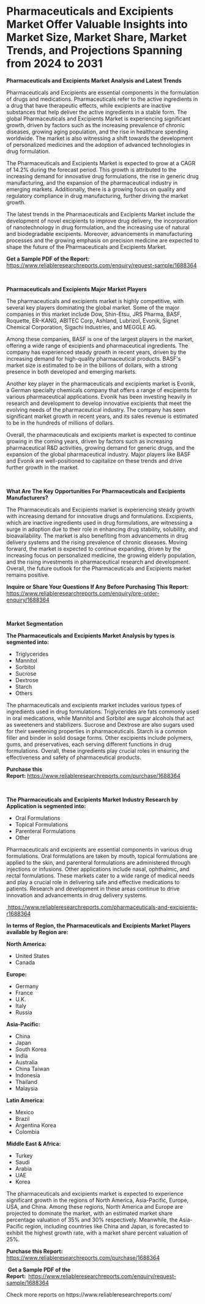 <p><h1>Pharmaceuticals and Excipients Market Offer Valuable Insights into Market Size, Market Share, Market Trends, and Projections Spanning from 2024 to 2031</h1></p><p><strong>Pharmaceuticals and Excipients Market Analysis and Latest Trends</strong></p>
<p><p>Pharmaceuticals and Excipients are essential components in the formulation of drugs and medications. Pharmaceuticals refer to the active ingredients in a drug that have therapeutic effects, while excipients are inactive substances that help deliver the active ingredients in a stable form. The global Pharmaceuticals and Excipients Market is experiencing significant growth, driven by factors such as the increasing prevalence of chronic diseases, growing aging population, and the rise in healthcare spending worldwide. The market is also witnessing a shift towards the development of personalized medicines and the adoption of advanced technologies in drug formulation.</p><p>The Pharmaceuticals and Excipients Market is expected to grow at a CAGR of 14.2% during the forecast period. This growth is attributed to the increasing demand for innovative drug formulations, the rise in generic drug manufacturing, and the expansion of the pharmaceutical industry in emerging markets. Additionally, there is a growing focus on quality and regulatory compliance in drug manufacturing, further driving the market growth.</p><p>The latest trends in the Pharmaceuticals and Excipients Market include the development of novel excipients to improve drug delivery, the incorporation of nanotechnology in drug formulation, and the increasing use of natural and biodegradable excipients. Moreover, advancements in manufacturing processes and the growing emphasis on precision medicine are expected to shape the future of the Pharmaceuticals and Excipients Market.</p></p>
<p><strong>Get a Sample PDF of the Report:&nbsp;</strong> <a href="https://www.reliableresearchreports.com/enquiry/request-sample/1688364">https://www.reliableresearchreports.com/enquiry/request-sample/1688364</a></p>
<p>&nbsp;</p>
<p><strong>Pharmaceuticals and Excipients Major Market Players</strong></p>
<p><p>The pharmaceuticals and excipients market is highly competitive, with several key players dominating the global market. Some of the major companies in this market include Dow, Shin-Etsu, JRS Pharma, BASF, Roquette, ER-KANG, ABITEC Corp, Ashland, Lubrizol, Evonik, Signet Chemical Corporation, Sigachi Industries, and MEGGLE AG.</p><p>Among these companies, BASF is one of the largest players in the market, offering a wide range of excipients and pharmaceutical ingredients. The company has experienced steady growth in recent years, driven by the increasing demand for high-quality pharmaceutical products. BASF's market size is estimated to be in the billions of dollars, with a strong presence in both developed and emerging markets.</p><p>Another key player in the pharmaceuticals and excipients market is Evonik, a German specialty chemicals company that offers a range of excipients for various pharmaceutical applications. Evonik has been investing heavily in research and development to develop innovative excipients that meet the evolving needs of the pharmaceutical industry. The company has seen significant market growth in recent years, and its sales revenue is estimated to be in the hundreds of millions of dollars.</p><p>Overall, the pharmaceuticals and excipients market is expected to continue growing in the coming years, driven by factors such as increasing pharmaceutical R&D activities, growing demand for generic drugs, and the expansion of the global pharmaceutical industry. Major players like BASF and Evonik are well-positioned to capitalize on these trends and drive further growth in the market.</p></p>
<p>&nbsp;</p>
<p><strong>What Are The Key Opportunities For Pharmaceuticals and Excipients Manufacturers?</strong></p>
<p><p>The Pharmaceuticals and Excipients market is experiencing steady growth with increasing demand for innovative drugs and formulations. Excipients, which are inactive ingredients used in drug formulations, are witnessing a surge in adoption due to their role in enhancing drug stability, solubility, and bioavailability. The market is also benefiting from advancements in drug delivery systems and the rising prevalence of chronic diseases. Moving forward, the market is expected to continue expanding, driven by the increasing focus on personalized medicine, the growing elderly population, and the rising investments in pharmaceutical research and development. Overall, the future outlook for the Pharmaceuticals and Excipients market remains positive.</p></p>
<p><strong>Inquire or Share Your Questions If Any Before Purchasing This Report:</strong> <a href="https://www.reliableresearchreports.com/enquiry/pre-order-enquiry/1688364">https://www.reliableresearchreports.com/enquiry/pre-order-enquiry/1688364</a></p>
<p>&nbsp;</p>
<p><strong>Market Segmentation</strong></p>
<p><strong>The Pharmaceuticals and Excipients Market Analysis by types is segmented into:</strong></p>
<p><ul><li>Triglycerides</li><li>Mannitol</li><li>Sorbitol</li><li>Sucrose</li><li>Dextrose</li><li>Starch</li><li>Others</li></ul></p>
<p><p>The pharmaceuticals and excipients market includes various types of ingredients used in drug formulations. Triglycerides are fats commonly used in oral medications, while Mannitol and Sorbitol are sugar alcohols that act as sweeteners and stabilizers. Sucrose and Dextrose are also sugars used for their sweetening properties in pharmaceuticals. Starch is a common filler and binder in solid dosage forms. Other excipients include polymers, gums, and preservatives, each serving different functions in drug formulations. Overall, these ingredients play crucial roles in ensuring the effectiveness and safety of pharmaceutical products.</p></p>
<p><strong>Purchase this Report:&nbsp;</strong><a href="https://www.reliableresearchreports.com/purchase/1688364">https://www.reliableresearchreports.com/purchase/1688364</a></p>
<p>&nbsp;</p>
<p><strong>The Pharmaceuticals and Excipients Market Industry Research by Application is segmented into:</strong></p>
<p><ul><li>Oral Formulations</li><li>Topical Formulations</li><li>Parenteral Formulations</li><li>Other</li></ul></p>
<p><p>Pharmaceuticals and excipients are essential components in various drug formulations. Oral formulations are taken by mouth, topical formulations are applied to the skin, and parenteral formulations are administered through injections or infusions. Other applications include nasal, ophthalmic, and rectal formulations. These markets cater to a wide range of medical needs and play a crucial role in delivering safe and effective medications to patients. Research and development in these areas continue to drive innovation and advancements in drug delivery systems.</p></p>
<p><a href="https://www.reliableresearchreports.com/pharmaceuticals-and-excipients-r1688364">&nbsp;https://www.reliableresearchreports.com/pharmaceuticals-and-excipients-r1688364</a></p>
<p><strong>In terms of Region, the Pharmaceuticals and Excipients Market Players available by Region are:</strong></p>
<p>
    <p> <strong> North America: </strong>
        <ul>
            <li>United States</li>
            <li>Canada</li>
        </ul>
        </p> 
    <p> <strong> Europe: </strong>
        <ul>
            <li>Germany</li>
            <li>France</li>
            <li>U.K.</li>
            <li>Italy</li>
            <li>Russia</li>
        </ul>
        </p> 
    <p> <strong> Asia-Pacific: </strong>
        <ul>
            <li>China</li>
            <li>Japan</li>
            <li>South Korea</li>
            <li>India</li>
            <li>Australia</li>
            <li>China Taiwan</li>
            <li>Indonesia</li>
            <li>Thailand</li>
            <li>Malaysia</li>
        </ul>
        </p> 
    <p> <strong> Latin America: </strong>
        <ul>
            <li>Mexico</li>
            <li>Brazil</li>
            <li>Argentina Korea</li>
            <li>Colombia</li>
        </ul>
        </p> 
    <p> <strong> Middle East & Africa: </strong>
        <ul>
            <li>Turkey</li>
            <li>Saudi</li>
            <li>Arabia</li>
            <li>UAE</li>
            <li>Korea</li>
        </ul>
    </p>
    </p>
<p><p>The pharmaceuticals and excipients market is expected to experience significant growth in the regions of North America, Asia-Pacific, Europe, USA, and China. Among these regions, North America and Europe are projected to dominate the market, with an estimated market share percentage valuation of 35% and 30% respectively. Meanwhile, the Asia-Pacific region, including countries like China and Japan, is forecasted to exhibit the highest growth rate, with a market share percent valuation of 25%.</p></p>
<p><strong>Purchase this Report: </strong><a href="https://www.reliableresearchreports.com/purchase/1688364">https://www.reliableresearchreports.com/purchase/1688364</a></p>
<p>&nbsp;<strong>Get a Sample PDF of the Report:&nbsp;&nbsp;</strong><a href="https://www.reliableresearchreports.com/enquiry/request-sample/1688364">https://www.reliableresearchreports.com/enquiry/request-sample/1688364</a></p>
<p><strong></strong></p>
<p>Check more reports on https://www.reliableresearchreports.com/</p>